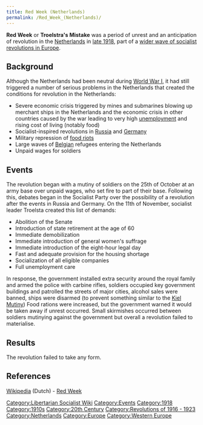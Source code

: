 ```yaml
---
title: Red Week (Netherlands)
permalink: /Red_Week_(Netherlands)/
---
```


**Red Week** or **Troelstra's Mistake** was a period of unrest and an
anticipation of revolution in the [Netherlands](Netherlands "wikilink")
in [late
1918](Timeline_of_Libertarian_Socialism_in_Western_Europe "wikilink"),
part of a [wider wave of socialist revolutions in
Europe](Revolutions_of_1916_-_1923 "wikilink").

## Background

Although the Netherlands had been neutral during [World War
I](World_War_I "wikilink"), it had still triggered a number of serious
problems in the Netherlands that created the conditions for revolution
in the Netherlands:

- Severe economic crisis triggered by mines and submarines blowing up
  merchant ships in the Netherlands and the economic crisis in other
  countries caused by the war leading to very high
  [unemployment](unemployment "wikilink") and rising cost of living
  (notably food)
- Socialist-inspired revolutions in
  [Russia](October_Revolution_(Russia) "wikilink") and
  [Germany](German_Revolution_(1918) "wikilink")
- Military repression of [food riots](Potato_Riots_(1917) "wikilink")
- Large waves of [Belgian](Belgium "wikilink") refugees entering the
  Netherlands
- Unpaid wages for soldiers

## Events

The revolution began with a mutiny of soldiers on the 25th of October at
an army base over unpaid wages, who set fire to part of their base.
Following this, debates began in the Socialist Party over the
possibility of a revolution after the events in Russia and Germany. On
the 11th of November, socialist leader Troelsta created this list of
demands:

- Abolition of the Senate
- Introduction of state retirement at the age of 60
- Immediate demobilization
- Immediate introduction of general women's suffrage
- Immediate introduction of the eight-hour legal day
- Fast and adequate provision for the housing shortage
- Socialization of all eligible companies
- Full unemployment care

In response, the government installed extra security around the royal
family and armed the police with carbine rifles, soldiers occupied key
government buildings and patrolled the streets of major cities, alcohol
sales were banned, ships were disarmed (to prevent something similar to
the [Kiel Mutiny](Kiel_Mutiny "wikilink")) Food rations were increased,
but the government warned it would be taken away if unrest occurred.
Small skirmishes occurred between soldiers mutinying against the
government but overall a revolution failed to materialise.

## Results

The revolution failed to take any form.

## References

[Wikipedia](Wikipedia "wikilink") (Dutch) - [Red
Week](https://nl.wikipedia.org/wiki/Vergissing_van_Troelstra)

[Category:Libertarian Socialist
Wiki](Category:Libertarian_Socialist_Wiki "wikilink")
[Category:Events](Category:Events "wikilink")
[Category:1918](Category:1918 "wikilink")
[Category:1910s](Category:1910s "wikilink") [Category:20th
Century](Category:20th_Century "wikilink") [Category:Revolutions of
1916 - 1923](Category:Revolutions_of_1916_-_1923 "wikilink")
[Category:Netherlands](Category:Netherlands "wikilink")
[Category:Europe](Category:Europe "wikilink") [Category:Western
Europe](Category:Western_Europe "wikilink")